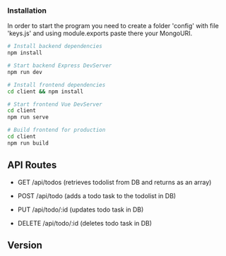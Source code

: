 ### Installation

In order to start the program you need to create a folder 'config' with file 'keys.js' and using module.exports paste there your MongoURI.

```bash
# Install backend dependencies
npm install

# Start backend Express DevServer
npm run dev

# Install frontend dependencies
cd client && npm install

# Start frontend Vue DevServer
cd client
npm run serve

# Build frontend for production
cd client
npm run build

```

## API Routes

* GET /api/todos (retrieves todolist from DB and returns as an array)

* POST /api/todo (adds a todo task to the todolist in DB)

* PUT /api/todo/:id (updates todo task in DB)

* DELETE /api/todo/:id (deletes todo task in DB)

## Version


